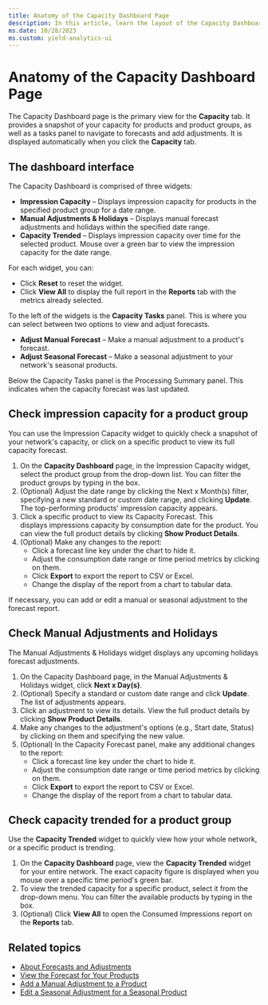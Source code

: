 ```yaml
---
title: Anatomy of the Capacity Dashboard Page
description: In this article, learn the layout of the Capacity Dashboard page.
ms.date: 10/28/2023
ms.custom: yield-analytics-ui
---
```


# Anatomy of the Capacity Dashboard Page

The Capacity Dashboard page is the primary view for the **Capacity** tab. It provides a snapshot of your capacity for products and product groups, as well as a tasks panel to navigate to forecasts and add adjustments. It is displayed automatically when you click the **Capacity** tab.

## The dashboard interface

The Capacity Dashboard is comprised of three widgets:

- **Impression Capacity** – Displays impression capacity for products in the specified product group for a date range.
- **Manual Adjustments & Holidays** – Displays manual forecast adjustments and holidays within the specified date range.
- **Capacity Trended** – Displays impression capacity over time for the selected product. Mouse over a green bar to view the impression capacity for the date range.

For each widget, you can:

- Click **Reset** to reset the widget.
- Click **View All** to display the full report in the **Reports** tab with the metrics already selected.

To the left of the widgets is the **Capacity Tasks** panel. This is where you can select between two options to view and adjust forecasts.

- **Adjust Manual Forecast** – Make a manual adjustment to a product's forecast.
- **Adjust Seasonal Forecast** – Make a seasonal adjustment to your network's seasonal products.

Below the Capacity Tasks panel is the Processing Summary panel. This indicates when the capacity forecast was last updated.

## Check impression capacity for a product group

You can use the Impression Capacity widget to quickly check a snapshot of your network's capacity, or click on a specific product to view its full capacity forecast.

1. On the **Capacity Dashboard** page, in the Impression Capacity widget, select the product group from the drop-down list. You can filter the product groups by typing in the box.
1. (Optional) Adjust the date range by clicking the Next x Month(s) filter, specifying a new standard or custom date range, and clicking **Update**. The top-performing products' impression capacity appears.
1. Click a specific product to view its Capacity Forecast. This displays impressions capacity by consumption date for the product. You can view the full product details by clicking **Show Product Details**.
1. (Optional) Make any changes to the report:
    - Click a forecast line key under the chart to hide it.
    - Adjust the consumption date range or time period metrics by clicking on them.
    - Click **Export** to export the report to CSV or Excel.
    - Change the display of the report from a chart to tabular data.

If necessary, you can add or edit a manual or seasonal adjustment to the forecast report.

## Check Manual Adjustments and Holidays

The Manual Adjustments & Holidays widget displays any upcoming holidays forecast adjustments.

1. On the Capacity Dashboard page, in the Manual Adjustments & Holidays widget, click **Next x Day(s)**.
1. (Optional) Specify a standard or custom date range and click **Update**. The list of adjustments appears.
1. Click an adjustment to view its details. View the full product details by clicking **Show Product Details**.
1. Make any changes to the adjustment's options (e.g., Start date, Status) by clicking on them and specifying the new value.
1. (Optional) In the Capacity Forecast panel, make any additional changes to the report:
    - Click a forecast line key under the chart to hide it.
    - Adjust the consumption date range or time period metrics by clicking on them.
    - Click **Export** to export the report to CSV or Excel.
    - Change the display of the report from a chart to tabular data.

## Check capacity trended for a product group

Use the **Capacity Trended** widget to quickly view how your whole network, or a specific product is trending.

1. On the **Capacity Dashboard** page, view the **Capacity Trended** widget for your entire network. The exact capacity figure is displayed when you mouse over a specific time period's green bar.
1. To view the trended capacity for a specific product, select it from the drop-down menu. You can filter the available products by typing in the box.
1. (Optional) Click **View All** to open the Consumed Impressions report on the **Reports** tab.

## Related topics

- [About Forecasts and Adjustments](about-forecasts-and-adjustments.md)
- [View the Forecast for Your Products](view-your-products-forecast.md)
- [Add a Manual Adjustment to a Product](add-a-manual-adjustment-to-a-product.md)
- [Edit a Seasonal Adjustment for a Seasonal Product](edit-a-seasonal-adjustment-for-a-seasonal-product.md)
